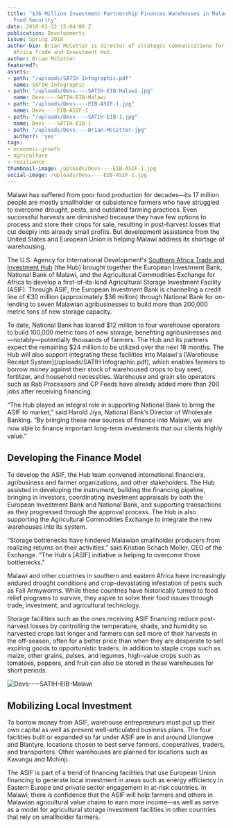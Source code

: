 ```yaml
---
title: "$36 Million Investment Partnership Finances Warehouses in Malawi to Improve
  Food Security"
date: 2018-03-22 15:04:00 Z
publication: Developments
issue: Spring 2018
author-bio: Brian McCotter is director of strategic communications for the Southern
  Africa Trade and Investment Hub.
author: Brian McCotter
featured?: 
assets:
- path: "/uploads/SATIH Infographic.pdf"
  name: SATIH Infographic
- path: "/uploads/Devs----SATIH-EIB-Malawi.jpg"
  name: Devs----SATIH-EIB-Malawi
- path: "/uploads/Devs----EIB-ASIF-1.jpg"
  name: Devs----EIB-ASIF-1
- path: "/uploads/Devs----SATIH-EIB-1.jpg"
  name: Devs----SATIH-EIB-1
- path: "/uploads/Devs----Brian-McCotter.jpg"
  author?: 'yes'
tags:
- economic-growth
- agriculture
- resilience
thumbnail-image: /uploads/Devs----EIB-ASIF-1.jpg
social-image: /uploads/Devs----EIB-ASIF-1.jpg
---
```


Malawi has suffered from poor food production for decades—its 17 million people are mostly smallholder or subsistence farmers who have struggled to overcome drought, pests, and outdated farming practices. Even successful harvests are diminished because they have few options to process and store their crops for sale, resulting in post-harvest losses that cut deeply into already small profits. But development assistance from the United States and European Union is helping Malawi address its shortage of warehousing.




The U.S. Agency for International Development's [Southern Africa Trade and Investment Hub](https://www.dai.com/our-work/projects/southern-africa-trade-and-investment-hub) (the Hub) brought together the European Investment Bank, National Bank of Malawi, and the Agricultural Commodities Exchange for Africa to develop a first-of-its-kind Agricultural Storage Investment Facility (ASIF). Through ASIF, the European Investment Bank is channeling a credit line of €30 million (approximately $36 million) through National Bank for on-lending to seven Malawian agribusinesses to build more than 200,000 metric tons of new storage capacity.

To date, National Bank has loaned $12 million to four warehouse operators to build 100,000 metric tons of new storage, benefiting agribusinesses and—notably—potentially thousands of farmers. The Hub and its partners expect the remaining $24 million to be utilized over the next 18 months. The Hub will also support integrating these facilities into Malawi's [Warehouse Receipt System](/uploads/SATIH Infographic.pdf), which enables farmers to borrow money against their stock of warehoused crops to buy seed, fertilizer, and household necessities. Warehouse and grain silo operators such as Rab Processors and CP Feeds have already added more than 200 jobs after receiving financing.

“The Hub played an integral role in supporting National Bank to bring the ASIF to market,” said Harold Jiya, National Bank’s Director of Wholesale Banking. “By bringing these new sources of ﬁnance into Malawi, we are now able to ﬁnance important long-term investments that our clients highly value."

<script id="infogram_0__/gS1JZtUhQtFajjLKHzZa" title="Malawi Agricultural Storage Investment Facility " src="https://e.infogram.com/js/dist/embed.js?Pyq" type="text/javascript"></script>

## Developing the Finance Model

To develop the ASIF, the Hub team convened international ﬁnanciers, agribusiness and farmer organizations, and other stakeholders. The Hub assisted in developing the instrument, building the financing pipeline, bringing in investors, coordinating investment appraisals by both the European Investment Bank and National Bank, and supporting transactions as they progressed through the approval process. The Hub is also supporting the Agricultural Commodities Exchange to integrate the new warehouses into its system.

“Storage bottlenecks have hindered Malawian smallholder producers from realizing returns on their activities,” said Kristian Schach Moller, CEO of the Exchange. “The Hub's [ASIF] initiative is helping to overcome those bottlenecks."

Malawi and other countries in southern and eastern Africa have increasingly endured drought conditions and crop-devastating infestation of pests such as Fall Armyworms. While these countries have historically turned to food relief programs to survive, they aspire to solve their food issues through trade, investment, and agricultural technology.

Storage facilities such as the ones receiving ASIF financing reduce post-harvest losses by controlling the temperature, shade, and humidity so harvested crops last longer and farmers can sell more of their harvests in the off-season, often for a better price than when they are desperate to sell expiring goods to opportunistic traders. In addition to staple crops such as maize, other grains, pulses, and legumes, high-value crops such as tomatoes, peppers, and fruit can also be stored in these warehouses for short periods.

![Devs----SATIH-EIB-Malawi](/uploads/Devs----SATIH-EIB-Malawi.jpg "Southern Africa Trade and Investment Hub officials meet at Rab Processors in Lilongwe.") 

## Mobilizing Local Investment

To borrow money from ASIF, warehouse entrepreneurs must put up their own capital as well as present well-articulated business plans. The four facilities built or expanded so far under ASIF are in and around Lilongwe and Blantyre, locations chosen to best serve farmers, cooperatives, traders, and transporters. Other warehouses are planned for locations such as Kasungu and Mchinji.

The ASIF is part of a trend of financing facilities that use European Union financing to generate local investment in areas such as energy efficiency in Eastern Europe and private sector engagement in at-risk countries. In Malawi, there is confidence that the ASIF will help farmers and others in Malawian agricultural value chains to earn more income—as well as serve as a model for agricultural storage investment facilities in other countries that rely on smallholder farmers.
